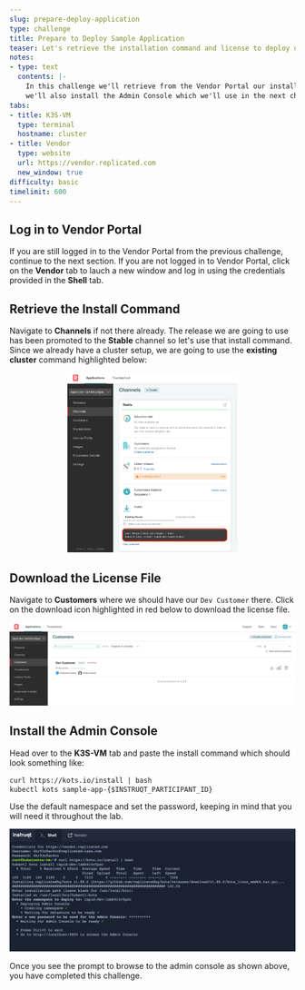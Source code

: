 ```yaml
---
slug: prepare-deploy-application
type: challenge
title: Prepare to Deploy Sample Application
teaser: Let's retrieve the installation command and license to deploy our sample app
notes:
- type: text
  contents: |-
    In this challenge we'll retrieve from the Vendor Portal our install command and our customer license file.
    we'll also install the Admin Console which we'll use in the next challenge to deploy the sample app.
tabs:
- title: K3S-VM
  type: terminal
  hostname: cluster
- title: Vendor
  type: website
  url: https://vendor.replicated.com
  new_window: true
difficulty: basic
timelimit: 600
---
```


## Log in to Vendor Portal

If you are still logged in to the Vendor Portal from the previous challenge, continue to the next section. If you are not logged in to Vendor Portal, click on the **Vendor** tab to lauch a new window and log in using the credentials provided in the **Shell** tab.

## Retrieve the Install Command

Navigate to **Channels** if not there already. The release we are going to use has been promoted to the **Stable** channel so let's use that install command. Since we already have a cluster setup, we are going to use the **existing cluster** command highlighted below:

<p align="center"><img src="../assets/rdk-channels.png" width=300></img></p>

## Download the License File

Navigate to **Customers** where we should have our `Dev Customer` there. Click on the download icon highlighted in red below to download the license file.

<p align="center"><img src="../assets/rdk-customers.png" width=600></img></p>

## Install the Admin Console

Head over to the **K3S-VM** tab and paste the install command which should look something like:

```shell
curl https://kots.io/install | bash
kubectl kots sample-app-{$INSTRUQT_PARTICIPANT_ID}
```

Use the default namespace and set the password, keeping in mind that you will need it throughout the lab. 

<p align="center"><img src="../assets/rdk-output.png" width=600></img></p>

Once you see the prompt to browse to the admin console as shown above, you have completed this challenge.

